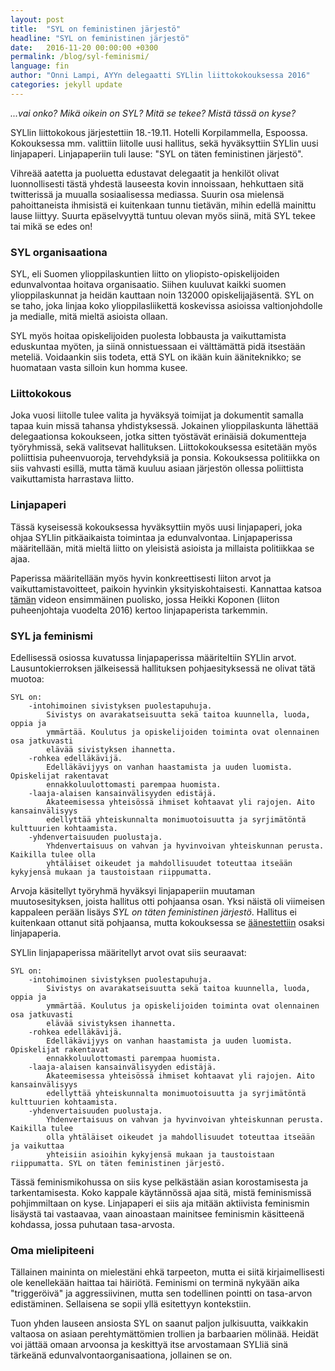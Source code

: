 ```yaml
---
layout: post
title:  "SYL on feministinen järjestö"
headline: "SYL on feministinen järjestö"
date:   2016-11-20 00:00:00 +0300
permalink: /blog/syl-feminismi/
language: fin
author: "Onni Lampi, AYYn delegaatti SYLlin liittokokouksessa 2016"
categories: jekyll update
---
```


*...vai onko? Mikä oikein on SYL? Mitä se tekee? Mistä tässä on kyse?*

SYLlin liittokokous järjestettiin 18.-19.11. Hotelli Korpilammella, Espoossa.
Kokouksessa mm. valittiin liitolle uusi hallitus, sekä hyväksyttiin SYLlin uusi linjapaperi.
Linjapaperiin tuli lause: "SYL on täten feministinen järjestö". 

Vihreää aatetta ja puoluetta edustavat delegaatit ja henkilöt olivat luonnollisesti tästä yhdestä lauseesta kovin innoissaan, hehkuttaen sitä twitterissä ja muualla sosiaalisessa mediassa.
Suurin osa mielensä pahoittaneista ihmisistä ei kuitenkaan tunnu tietävän, mihin edellä mainittu lause liittyy.
Suurta epäselvyyttä tuntuu olevan myös siinä, mitä SYL tekee tai mikä se edes on! 

### SYL organisaationa

SYL, eli Suomen ylioppilaskuntien liitto on yliopisto-opiskelijoiden edunvalvontaa hoitava organisaatio.
Siihen kuuluvat kaikki suomen ylioppilaskunnat ja heidän kauttaan noin 132000 opiskelijajäsentä.
SYL on se taho, joka linjaa koko ylioppilasliikettä koskevissa asioissa valtionjohdolle ja medialle, mitä mieltä asioista ollaan.

SYL myös hoitaa opiskelijoiden puolesta lobbausta ja vaikuttamista eduskuntaa myöten, ja siinä onnistuessaan ei välttämättä pidä itsestään meteliä.
Voidaankin siis todeta, että SYL on ikään kuin ääniteknikko; se huomataan vasta silloin kun homma kusee.

### Liittokokous

Joka vuosi liitolle tulee valita ja hyväksyä toimijat ja dokumentit samalla tapaa kuin missä tahansa yhdistyksessä.
Jokainen ylioppilaskunta lähettää delegaationsa kokoukseen, jotka sitten työstävät erinäisiä dokumentteja työryhmissä, sekä valitsevat hallituksen.
Liittokokouksessa esitetään myös poliittisia puheenvuoroja, tervehdyksiä ja ponsia.
Kokouksessa politiikka on siis vahvasti esillä, mutta tämä kuuluu asiaan järjestön ollessa poliittista vaikuttamista harrastava liitto.

### Linjapaperi

Tässä kyseisessä kokouksessa hyväksyttiin myös uusi linjapaperi, joka ohjaa SYLlin pitkäaikaista toimintaa ja edunvalvontaa.
Linjapaperissa määritellään, mitä mieltä liitto on yleisistä asioista ja millaista politiikkaa se ajaa.

Paperissa määritellään myös hyvin konkreettisesti liiton arvot ja vaikuttamistavoitteet, paikoin hyvinkin yksityiskohtaisesti.
Kannattaa katsoa [tämän](https://www.youtube.com/watch?v=DRz_NLG16AQ) videon ensimmäinen puolisko, jossa Heikki Koponen (liiton puheenjohtaja vuodelta 2016) kertoo linjapaperista tarkemmin.

### SYL ja feminismi

Edellisessä osiossa kuvatussa linjapaperissa määriteltiin SYLlin arvot.
Lausuntokierroksen jälkeisessä hallituksen pohjaesityksessä ne olivat tätä muotoa:
```
SYL on:
    -intohimoinen sivistyksen puolestapuhuja.
        Sivistys on avarakatseisuutta sekä taitoa kuunnella, luoda, oppia ja 
        ymmärtää. Koulutus ja opiskelijoiden toiminta ovat olennainen osa jatkuvasti
        elävää sivistyksen ihannetta.
    -rohkea edelläkävijä.
        Edelläkävijyys on vanhan haastamista ja uuden luomista. Opiskelijat rakentavat 
        ennakkoluulottomasti parempaa huomista.
    -laaja-alaisen kansainvälisyyden edistäjä.
        Akateemisessa yhteisössä ihmiset kohtaavat yli rajojen. Aito kansainvälisyys
        edellyttää yhteiskunnalta monimuotoisuutta ja syrjimätöntä kulttuurien kohtaamista.
    -yhdenvertaisuuden puolustaja.
        Yhdenvertaisuus on vahvan ja hyvinvoivan yhteiskunnan perusta. Kaikilla tulee olla
        yhtäläiset oikeudet ja mahdollisuudet toteuttaa itseään kykyjensä mukaan ja taustoistaan riippumatta.
```
Arvoja käsitellyt työryhmä hyväksyi linjapaperiin muutaman muutosesityksen, joista hallitus otti pohjaansa osan.
Yksi näistä oli viimeisen kappaleen perään lisäys *SYL on täten feministinen järjestö*.
Hallitus ei kuitenkaan ottanut sitä pohjaansa, mutta kokouksessa se [äänestettiin](https://youtu.be/D_7Dj6RbsNA?t=1h59m48s) osaksi linjapaperia.

SYLlin linjapaperissa määritellyt arvot ovat siis seuraavat:
```
SYL on:
    -intohimoinen sivistyksen puolestapuhuja.
        Sivistys on avarakatseisuutta sekä taitoa kuunnella, luoda, oppia ja
        ymmärtää. Koulutus ja opiskelijoiden toiminta ovat olennainen osa jatkuvasti
        elävää sivistyksen ihannetta.
    -rohkea edelläkävijä.
        Edelläkävijyys on vanhan haastamista ja uuden luomista. Opiskelijat rakentavat
        ennakkoluulottomasti parempaa huomista.
    -laaja-alaisen kansainvälisyyden edistäjä.
        Akateemisessa yhteisössä ihmiset kohtaavat yli rajojen. Aito kansainvälisyys
        edellyttää yhteiskunnalta monimuotoisuutta ja syrjimätöntä kulttuurien kohtaamista.
    -yhdenvertaisuuden puolustaja.
        Yhdenvertaisuus on vahvan ja hyvinvoivan yhteiskunnan perusta. Kaikilla tulee
        olla yhtäläiset oikeudet ja mahdollisuudet toteuttaa itseään ja vaikuttaa
        yhteisiin asioihin kykyjensä mukaan ja taustoistaan riippumatta. SYL on täten feministinen järjestö.
```

Tässä feminismikohussa on siis kyse pelkästään asian korostamisesta ja tarkentamisesta.
Koko kappale käytännössä ajaa sitä, mistä feminismissä pohjimmiltaan on kyse.
Linjapaperi ei siis aja mitään aktiivista feminismin lisäystä tai vastaavaa, vaan ainoastaan mainitsee feminismin käsitteenä kohdassa, jossa puhutaan tasa-arvosta.

### Oma mielipiteeni

Tällainen maininta on mielestäni ehkä tarpeeton, mutta ei siitä kirjaimellisesti ole kenellekään haittaa tai häiriötä.
Feminismi on terminä nykyään aika "triggeröivä" ja aggressiivinen, mutta sen todellinen pointti on tasa-arvon edistäminen.
Sellaisena se sopii yllä esitettyyn kontekstiin.

Tuon yhden lauseen ansiosta SYL on saanut paljon julkisuutta, vaikkakin valtaosa on asiaan perehtymättömien trollien ja barbaarien mölinää.
Heidät voi jättää omaan arvoonsa ja keskittyä itse arvostamaan SYLliä sinä tärkeänä edunvalvontaorganisaationa, jollainen se on.
